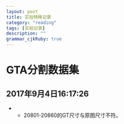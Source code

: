 ```yaml
---
layout: post
title: 实验特殊记录
category: "reading"
tags: [实验记录]
description: ""
grammar_cjkRuby: true
---
```


# GTA分割数据集
## 2017年9月4日16:17:26
- - 20801-20860的GT尺寸与原图尺寸不符。